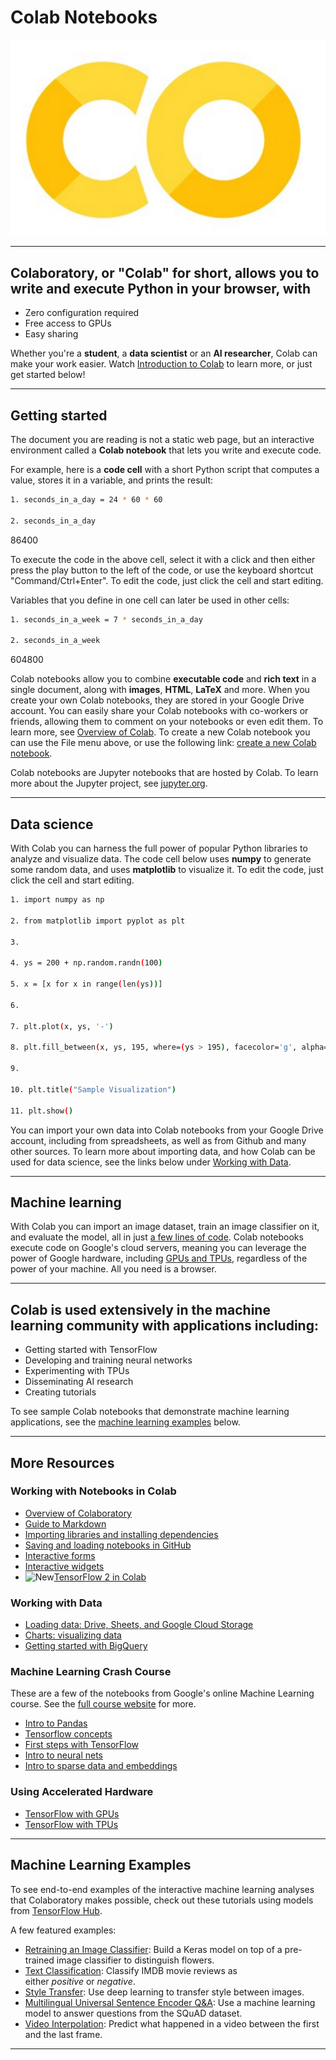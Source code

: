 
# Colab Notebooks

![Colaboratory logo](Colaboratory-logo.png)

---

## Colaboratory, or "Colab" for short, allows you to write and execute Python in your browser, with

-   Zero configuration required
-   Free access to GPUs
-   Easy sharing

Whether you're a **student**, a **data scientist** or an **AI researcher**, Colab can make your work easier. Watch [Introduction to Colab](https://www.youtube.com/watch?v=inN8seMm7UI) to learn more, or just get started below!

---

## Getting started

The document you are reading is not a static web page, but an interactive environment called a **Colab notebook** that lets you write and execute code.

For example, here is a **code cell** with a short Python script that computes a value, stores it in a variable, and prints the result:


```bash
1. seconds_in_a_day = 24 * 60 * 60

2. seconds_in_a_day
```
86400


To execute the code in the above cell, select it with a click and then either press the play button to the left of the code, or use the keyboard shortcut "Command/Ctrl+Enter". To edit the code, just click the cell and start editing.

Variables that you define in one cell can later be used in other cells:


```bash
1. seconds_in_a_week = 7 * seconds_in_a_day

2. seconds_in_a_week
```

604800


Colab notebooks allow you to combine **executable code** and **rich text** in a single document, along with **images**, **HTML**, **LaTeX** and more. When you create your own Colab notebooks, they are stored in your Google Drive account. You can easily share your Colab notebooks with co-workers or friends, allowing them to comment on your notebooks or even edit them. To learn more, see [Overview of Colab](https://colab.research.google.com/notebooks/basic_features_overview.ipynb). To create a new Colab notebook you can use the File menu above, or use the following link: [create a new Colab notebook](http://colab.research.google.com/#create=true).

Colab notebooks are Jupyter notebooks that are hosted by Colab. To learn more about the Jupyter project, see [jupyter.org](https://www.jupyter.org/).

---

## Data science

With Colab you can harness the full power of popular Python libraries to analyze and visualize data. The code cell below uses **numpy** to generate some random data, and uses **matplotlib** to visualize it. To edit the code, just click the cell and start editing.


```bash
1. import numpy as np

2. from matplotlib import pyplot as plt

3.

4. ys = 200 + np.random.randn(100)

5. x = [x for x in range(len(ys))]

6. 

7. plt.plot(x, ys, '-')

8. plt.fill_between(x, ys, 195, where=(ys > 195), facecolor='g', alpha=0.6)

9.

10. plt.title("Sample Visualization")

11. plt.show()
```


You can import your own data into Colab notebooks from your Google Drive account, including from spreadsheets, as well as from Github and many other sources. To learn more about importing data, and how Colab can be used for data science, see the links below under [Working with Data](https://colab.research.google.com/notebooks/intro.ipynb#working-with-data).

---

## Machine learning

With Colab you can import an image dataset, train an image classifier on it, and evaluate the model, all in just [a few lines of code](https://colab.research.google.com/github/tensorflow/docs/blob/master/site/en/tutorials/quickstart/beginner.ipynb). Colab notebooks execute code on Google's cloud servers, meaning you can leverage the power of Google hardware, including [GPUs and TPUs](https://colab.research.google.com/notebooks/intro.ipynb#using-accelerated-hardware), regardless of the power of your machine. All you need is a browser.

---

## Colab is used extensively in the machine learning community with applications including:

-   Getting started with TensorFlow
-   Developing and training neural networks
-   Experimenting with TPUs
-   Disseminating AI research
-   Creating tutorials

To see sample Colab notebooks that demonstrate machine learning applications, see the [machine learning examples](https://colab.research.google.com/notebooks/intro.ipynb#machine-learning-examples) below.

---

## More Resources

### Working with Notebooks in Colab

-   [Overview of Colaboratory](https://colab.research.google.com/notebooks/basic_features_overview.ipynb)
-   [Guide to Markdown](https://colab.research.google.com/notebooks/markdown_guide.ipynb)
-   [Importing libraries and installing dependencies](https://colab.research.google.com/notebooks/snippets/importing_libraries.ipynb)
-   [Saving and loading notebooks in GitHub](https://colab.research.google.com/github/googlecolab/colabtools/blob/master/notebooks/colab-github-demo.ipynb)
-   [Interactive forms](https://colab.research.google.com/notebooks/forms.ipynb)
-   [Interactive widgets](https://colab.research.google.com/notebooks/widgets.ipynb)
-   ![New](https://colab.research.google.com/img/new.png)[TensorFlow 2 in Colab](https://colab.research.google.com/notebooks/tensorflow_version.ipynb)

### Working with Data

-   [Loading data: Drive, Sheets, and Google Cloud Storage](https://colab.research.google.com/notebooks/io.ipynb)
-   [Charts: visualizing data](https://colab.research.google.com/notebooks/charts.ipynb)
-   [Getting started with BigQuery](https://colab.research.google.com/notebooks/bigquery.ipynb)

### Machine Learning Crash Course

These are a few of the notebooks from Google's online Machine Learning course. See the [full course website](https://developers.google.com/machine-learning/crash-course/) for more.

-   [Intro to Pandas](https://colab.research.google.com/notebooks/mlcc/intro_to_pandas.ipynb)
-   [Tensorflow concepts](https://colab.research.google.com/notebooks/mlcc/tensorflow_programming_concepts.ipynb)
-   [First steps with TensorFlow](https://colab.research.google.com/notebooks/mlcc/first_steps_with_tensor_flow.ipynb)
-   [Intro to neural nets](https://colab.research.google.com/notebooks/mlcc/intro_to_neural_nets.ipynb)
-   [Intro to sparse data and embeddings](https://colab.research.google.com/notebooks/mlcc/intro_to_sparse_data_and_embeddings.ipynb)

### Using Accelerated Hardware

-   [TensorFlow with GPUs](https://colab.research.google.com/notebooks/gpu.ipynb)
-   [TensorFlow with TPUs](https://colab.research.google.com/notebooks/tpu.ipynb)

---
## Machine Learning Examples

To see end-to-end examples of the interactive machine learning analyses that Colaboratory makes possible, check out these tutorials using models from [TensorFlow Hub](https://tfhub.dev/).

A few featured examples:

-   [Retraining an Image Classifier](https://tensorflow.org/hub/tutorials/tf2_image_retraining): Build a Keras model on top of a pre-trained image classifier to distinguish flowers.
-   [Text Classification](https://tensorflow.org/hub/tutorials/tf2_text_classification): Classify IMDB movie reviews as either *positive* or *negative*.
-   [Style Transfer](https://tensorflow.org/hub/tutorials/tf2_arbitrary_image_stylization): Use deep learning to transfer style between images.
-   [Multilingual Universal Sentence Encoder Q&A](https://tensorflow.org/hub/tutorials/retrieval_with_tf_hub_universal_encoder_qa): Use a machine learning model to answer questions from the SQuAD dataset.
-   [Video Interpolation](https://tensorflow.org/hub/tutorials/tweening_conv3d): Predict what happened in a video between the first and the last frame.

---
